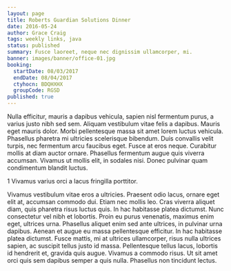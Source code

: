 ```yaml
---
layout: page
title: Roberts Guardian Solutions Dinner
date: 2016-05-24
author: Grace Craig
tags: weekly links, java
status: published
summary: Fusce laoreet, neque nec dignissim ullamcorper, mi.
banner: images/banner/office-01.jpg
booking:
  startDate: 08/03/2017
  endDate: 08/04/2017
  ctyhocn: BDQHXHX
  groupCode: RGSD
published: true
---
```

Nulla efficitur, mauris a dapibus vehicula, sapien nisl fermentum purus, a varius justo nibh sed sem. Aliquam vestibulum vitae felis a dapibus. Mauris eget mauris dolor. Morbi pellentesque massa sit amet lorem luctus vehicula. Phasellus pharetra mi ultricies scelerisque bibendum. Duis convallis velit turpis, nec fermentum arcu faucibus eget. Fusce at eros neque. Curabitur mollis at diam auctor ornare. Phasellus fermentum augue quis viverra accumsan. Vivamus ut mollis elit, in sodales nisi. Donec pulvinar quam condimentum blandit luctus.

1 Vivamus varius orci a lacus fringilla porttitor.

Vivamus vestibulum vitae eros a ultricies. Praesent odio lacus, ornare eget elit at, accumsan commodo dui. Etiam nec mollis leo. Cras viverra aliquet diam, quis pharetra risus luctus quis. In hac habitasse platea dictumst. Nunc consectetur vel nibh et lobortis. Proin eu purus venenatis, maximus enim eget, ultrices urna. Phasellus aliquet enim sed ante ultrices, in pulvinar urna dapibus. Aenean et augue eu massa pellentesque efficitur. In hac habitasse platea dictumst. Fusce mattis, mi at ultrices ullamcorper, risus nulla ultrices sapien, ac suscipit tellus justo id massa. Pellentesque tellus lacus, lobortis id hendrerit et, gravida quis augue. Vivamus a commodo risus. Ut sit amet orci quis sem dapibus semper a quis nulla. Phasellus non tincidunt lectus.
